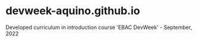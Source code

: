 # devweek-aquino.github.io

Developed curriculum in introduction course 'EBAC DevWeek' - 
September, 2022
